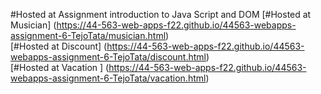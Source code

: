 #Hosted at
Assignment introduction to Java Script and DOM
[#Hosted at Musician]  (https://44-563-web-apps-f22.github.io/44563-webapps-assignment-6-TejoTata/musician.html) <br>
[#Hosted at Discount] (https://44-563-web-apps-f22.github.io/44563-webapps-assignment-6-TejoTata/discount.html)<br>
[#Hosted at Vacation ] (https://44-563-web-apps-f22.github.io/44563-webapps-assignment-6-TejoTata/vacation.html)<br>
